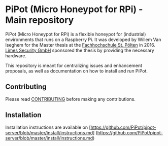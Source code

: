 # PiPot (Micro Honeypot for RPi) - Main repository

PiPot (Micro Honeypot for RPi) is a flexible honeypot for (industrial) 
environments that runs on a Raspberry Pi. It was developed by Willem Van 
Iseghem for the Master thesis at the 
[Fachhochschule St. Pölten](https://www.fhstp.ac.at/) in 2016. [Limes Security
GmbH](https://www.limessecurity.com) sponsored the thesis by providing the 
necessary hardware.

This repository is meant for centralizing issues and enhancement proposals, as
well as documentation on how to install and run PiPot.

## Contributing

Please read [CONTRIBUTING](.github/CONTRIBUTING.md) before making any 
contributions.

## Installation

Installation instructions are available on 
[https://github.com/PiPot/pipot-server/blob/master/install/instructions.md]
(https://github.com/PiPot/pipot-server/blob/master/install/instructions.md)